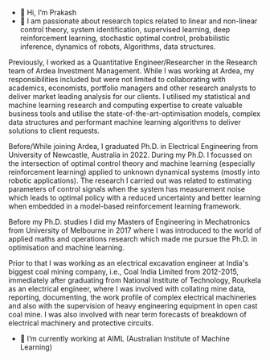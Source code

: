 - 👋 Hi, I’m Prakash
- 👀 I am passionate about research topics related to linear and non-linear control theory, system identification, supervised learning, deep reinforcement learning, stochastic optimal control, probabilistic inference, dynamics of robots, Algorithms, data structures.

Previously, I worked as a Quantitative Engineer/Researcher in the Research team of Ardea Investment Management. While I was working at Ardea, my responsibilities included but were not limited to collaborating with academics, economists, portfolio managers and other research analysts to deliver market leading analysis for our clients. I utilised my statistical and machine learning research and computing expertise to create valuable business tools and utilise the state-of-the-art-optimisation models, complex data structures and performant machine learning algorithms to deliver solutions to client requests.

Before/While joining Ardea, I graduated Ph.D. in Electrical Engineering from University of Newcastle, Australia in 2022. During my Ph.D. I focussed on the intersection of optimal control theory and machine learning (especially reinforcement learning) applied to unknown dynamical systems (mostly into robotic applications). The research I carried out was related to estimating parameters of control signals when the system has measurement noise which leads to optimal policy with a reduced uncertainty and better learning when embedded in a model-based reinforcement learning framework.

Before my Ph.D. studies I did my Masters of Engineering in Mechatronics from University of Melbourne in 2017 where I was introduced to the world of applied maths and operations research which made me pursue the Ph.D. in optimisation and machine learning.

Prior to that I was working as an electrical excavation engineer at India's biggest coal mining company, i.e., Coal India Limited from 2012-2015, immediately after graduating from National Institute of Technology, Rourkela as an electrical engineer, where I was involved with collating mine data, reporting, documenting, the work profile of complex electrical machineries and also with the supervision of heavy engineering equipment in open cast coal mine. I was also involved with near term forecasts of breakdown of electrical machinery and protective circuits.
- 🌱 I’m currently working at AIML (Australian Institute of Machine Learning)

<!---
proxymallick/proxymallick is a ✨ special ✨ repository because its `README.md` (this file) appears on your GitHub profile.
You can click the Preview link to take a look at your changes.
--->
